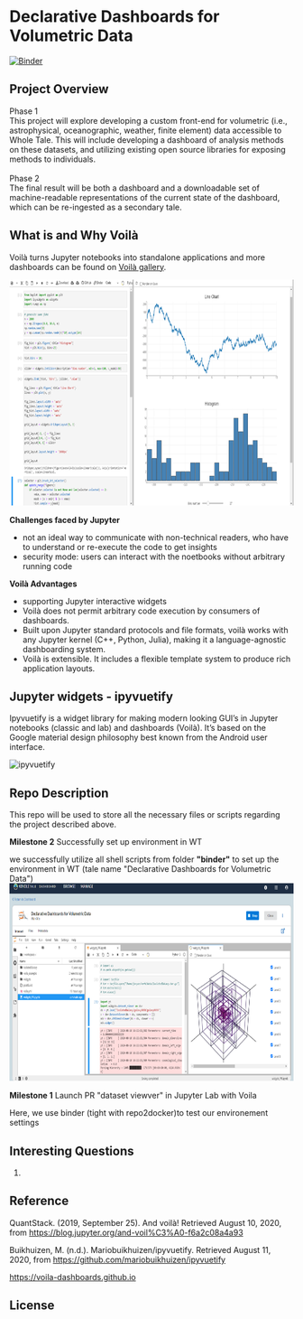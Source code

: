 # Declarative Dashboards for Volumetric Data

[![Binder](https://mybinder.org/badge_logo.svg)](https://mybinder.org/v2/gh/YilinXia/WT_Declarative_Dashboard/master?urlpath=lab/tree/widgyts_PR.ipynb)

## Project Overview
Phase 1 <br>
This project will explore developing a custom front-end for volumetric (i.e., astrophysical, oceanographic, weather, finite element) data accessible to Whole Tale. This will include developing a dashboard of analysis methods on these datasets, and utilizing existing open source libraries for exposing methods to individuals. <br><br>
Phase 2<br>
The final result will be both a dashboard and a downloadable set of machine-readable representations of the current state of the dashboard, which can be re-ingested as a secondary tale.

## What is and Why Voilà

Voilà turns Jupyter notebooks into standalone applications and more dashboards can be found on [Voilà gallery](https://voila-gallery.org/).

<img src="image/bqplot.png"  width="900" height="400">

**Challenges faced by Jupyter**
- not an ideal way to communicate with non-technical readers, who have to understand or re-execute the code to get insights
- security mode: users can interact with the noetbooks without arbitrary running code

**Voilà Advantages**
* supporting Jupyter interactive widgets
* Voilà does not permit arbitrary code execution by consumers of dashboards.
* Built upon Jupyter standard protocols and file formats, voilà works with any Jupyter kernel (C++, Python, Julia), making it a language-agnostic dashboarding system.
* Voilà is extensible. It includes a flexible template system to produce rich application layouts. 


## Jupyter widgets - ipyvuetify
Ipyvuetify is a widget library for making modern looking GUI’s in Jupyter notebooks (classic and lab) and dashboards (Voilà). It’s based on the Google material design philosophy best known from the Android user interface.

![ipyvuetify](https://user-images.githubusercontent.com/46192475/79730684-78954880-82f1-11ea-855b-43a2b619ca04.gif)

## Repo Description
This repo will be used to store all the necessary files or scripts regarding the project described above.
 

**Milestone 2** Successfully set up environment in WT

 we successfully utilize all shell scripts from folder **"binder"** to set up the environment in WT (tale name "Declarative Dashboards for Volumetric Data")
 <img src="image/WT.png"  width="900" height="350">

**Milestone 1** Launch PR "dataset viewver" in Jupyter Lab with Voila

Here, we use binder (tight with repo2docker)to test our environement settings

## Interesting Questions
1. 

## Reference
QuantStack. (2019, September 25). And voilà! Retrieved August 10, 2020, from https://blog.jupyter.org/and-voil%C3%A0-f6a2c08a4a93

Buikhuizen, M. (n.d.). Mariobuikhuizen/ipyvuetify. Retrieved August 11, 2020, from https://github.com/mariobuikhuizen/ipyvuetify

https://voila-dashboards.github.io


## License


